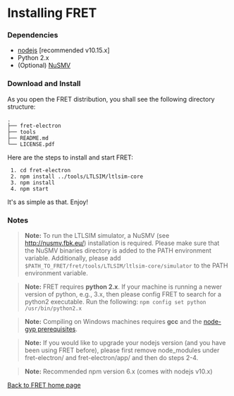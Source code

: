 # Installing FRET

### Dependencies

 * [nodejs](https://nodejs.org/en/download/) [recommended v10.15.x]
 * Python 2.x
 * (Optional) [NuSMV](http://nusmv.fbk.eu/)

### Download and Install

As you open the FRET distribution, you shall see the following directory structure:

```
.
├── fret-electron
├── tools
├── README.md
└── LICENSE.pdf
```

Here are the steps to install and start FRET:

     1. cd fret-electron
     2. npm install ../tools/LTLSIM/ltlsim-core
     3. npm install
     4. npm start

It's as simple as that. Enjoy!

### Notes

> __Note:__ To run the LTLSIM simulator, a NuSMV (see http://nusmv.fbk.eu/) installation is required. Please make sure that the NuSMV binaries directory is added to the PATH environment variable. Additionally, please add `$PATH_TO_FRET/fret/tools/LTLSIM/ltlsim-core/simulator` to the PATH environment variable.

> __Note:__ FRET requires **python 2.x**. If your machine is running a newer version of python, e.g., 3.x, then please config FRET to search for a python2 executable. Run the following: `npm config set python /usr/bin/python2.x`

> __Note:__ Compiling on Windows machines requires  **gcc** and the [node-gyp prerequisites](https://github.com/nodejs/node-gyp#on-windows).

> __Note:__ If you would like to upgrade your nodejs version (and you have been using FRET before), please first remove node_modules under fret-electron/ and fret-electron/app/ and then do steps 2-4.

>__Note:__ Recommended npm version 6.x (comes with nodejs v10.x)

[Back to FRET home page](./userManual.md)
